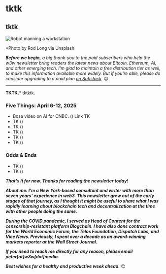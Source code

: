 # tktk
## tktk

![Robot manning a workstation](https://images.unsplash.com/photo-1578374173703-71809a1757b1)

*Photo by Rod Long via Unsplash

*<strong>Before we begin,</strong> a big thank-you to the paid subscribers who help the w3w newsletter bring readers the latest news about Bitcoin, Ethereum, AI, and other emerging tech. I'm glad to maintain a free distribution tier as well, to make this information available more widely. But if you're able, please do consider upgrading to a paid plan [on Substack](https://w3wnews.substack.com/subscribe).* 😊

<hr>

**TKTK.*** tktktk.

<!--

Some evergreen ideas for the lead item...

- GOUP: One of the subtle bad ideas of the Trump admin is that its fixing the frame of 'number go up' around blockchain technology.

- CNBC: Riff on financial channels vid re: "wrapper" startups vs model builders. Hmmmm... Find YouTube link.

- BOYCOTTS: Why withholding money from a publicly traded company works. You only need to deny marginal metrics, not move them to zero in absolute terms.

-->

### Five Things: April 6-12, 2025
<!--
 -->
- Bosa video on AI for CNBC. ([]())  Link TK
- TK ([]())
- TK ([]())
- TK ([]())
- TK ([]())
- TK ([]())

### Odds & Ends

- TK ([]())
- TK ([]())

_**That's it for now. Thanks for reading the newsletter today!**_

_**About me: I'm a New York-based consultant and writer with more than seven years' experience in web3. This newsletter grew out of the early stages of that journey, as I thought it might be useful to share what I was rapidly learning about blockchain tech and decentralization at the time with other people doing the same.**_

 _**During the COVID pandemic, I served as Head of Content for the censorship-resistant platform Blogchain. I have also done contract work for the World Economic Forum, the Telos Foundation, Dispatch Labs, and Vice News. Previously, I spent over a decade as an award-winning markets reporter at the Wall Street Journal.**_

 _**If you need to reach me directly for any reason, please email peter[at]w3w[dot]media.**_

 _**Best wishes for a healthy and productive week ahead.**_ 😊
